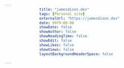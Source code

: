 ---
                title: "jamesdixon.dev"
                tags: [Personal site]
                externalUrl: "https://jamesdixon.dev"
                date: 9979-08-08
                showDate: false
                showAuthor: false
                showReadingTime: false
                showEdit: false
                showLikes: false
                showViews: false
                layoutBackgroundHeaderSpace: false
                ---
